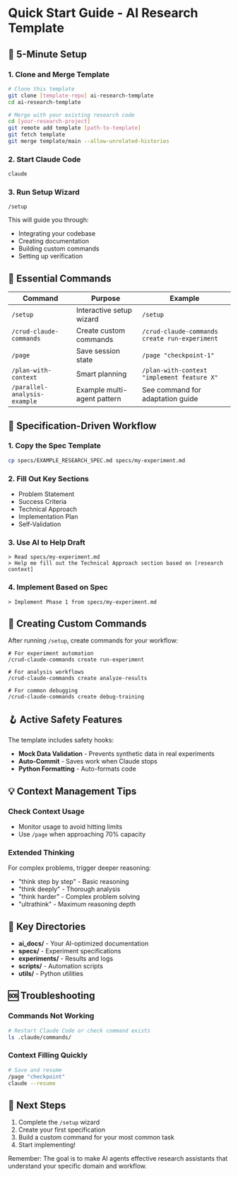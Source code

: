 # Quick Start Guide - AI Research Template

## 🚀 5-Minute Setup

### 1. Clone and Merge Template
```bash
# Clone this template
git clone [template-repo] ai-research-template
cd ai-research-template

# Merge with your existing research code
cd [your-research-project]
git remote add template [path-to-template]
git fetch template
git merge template/main --allow-unrelated-histories
```

### 2. Start Claude Code
```bash
claude
```

### 3. Run Setup Wizard
```
/setup
```

This will guide you through:
- Integrating your codebase
- Creating documentation
- Building custom commands
- Setting up verification

## 🎯 Essential Commands

| Command | Purpose | Example |
|---------|---------|---------|
| `/setup` | Interactive setup wizard | `/setup` |
| `/crud-claude-commands` | Create custom commands | `/crud-claude-commands create run-experiment` |
| `/page` | Save session state | `/page "checkpoint-1"` |
| `/plan-with-context` | Smart planning | `/plan-with-context "implement feature X"` |
| `/parallel-analysis-example` | Example multi-agent pattern | See command for adaptation guide |

## 📝 Specification-Driven Workflow

### 1. Copy the Spec Template
```bash
cp specs/EXAMPLE_RESEARCH_SPEC.md specs/my-experiment.md
```

### 2. Fill Out Key Sections
- Problem Statement
- Success Criteria  
- Technical Approach
- Implementation Plan
- Self-Validation

### 3. Use AI to Help Draft
```
> Read specs/my-experiment.md
> Help me fill out the Technical Approach section based on [research context]
```

### 4. Implement Based on Spec
```
> Implement Phase 1 from specs/my-experiment.md
```

## 🔄 Creating Custom Commands

After running `/setup`, create commands for your workflow:

```
# For experiment automation
/crud-claude-commands create run-experiment

# For analysis workflows  
/crud-claude-commands create analyze-results

# For common debugging
/crud-claude-commands create debug-training
```

## 🪝 Active Safety Features

The template includes safety hooks:
- **Mock Data Validation** - Prevents synthetic data in real experiments
- **Auto-Commit** - Saves work when Claude stops
- **Python Formatting** - Auto-formats code

## 💡 Context Management Tips

### Check Context Usage
- Monitor usage to avoid hitting limits
- Use `/page` when approaching 70% capacity

### Extended Thinking
For complex problems, trigger deeper reasoning:
- "think step by step" - Basic reasoning
- "think deeply" - Thorough analysis  
- "think harder" - Complex problem solving
- "ultrathink" - Maximum reasoning depth

## 📁 Key Directories

- **ai_docs/** - Your AI-optimized documentation
- **specs/** - Experiment specifications
- **experiments/** - Results and logs
- **scripts/** - Automation scripts
- **utils/** - Python utilities

## 🆘 Troubleshooting

### Commands Not Working
```bash
# Restart Claude Code or check command exists
ls .claude/commands/
```

### Context Filling Quickly
```bash
# Save and resume
/page "checkpoint"
claude --resume
```

## 🎉 Next Steps

1. Complete the `/setup` wizard
2. Create your first specification
3. Build a custom command for your most common task
4. Start implementing!

Remember: The goal is to make AI agents effective research assistants that understand your specific domain and workflow.